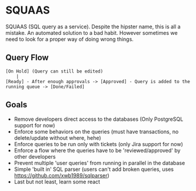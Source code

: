 
# SQUAAS

SQUAAS (SQL query as a service). Despite the hipster name, this is all a mistake.
An automated solution to a bad habit. However sometimes we need to look for a proper way of doing wrong things.

## Query Flow

```text
[On Hold] (Query can still be edited)
    |
[Ready] - After enough approvals -> [Approved] - Query is added to the running queue -> [Done/Failed]
```

## Goals

- Remove developers direct access to the databases (Only PostgreSQL support for now)
- Enforce some behaviors on the queries (must have transactions, no delete/update without where, hehe)
- Enforce queries to be run only with tickets (only Jira support for now)
- Enforce a flow where the queries have to be 'reviewed/approved' by other developers
- Prevent multiple 'user queries' from running in parallel in the database
- Simple 'built in' SQL parser (users can't add broken queries, uses https://github.com/xwb1989/sqlparser)
- Last but not least, learn some react
